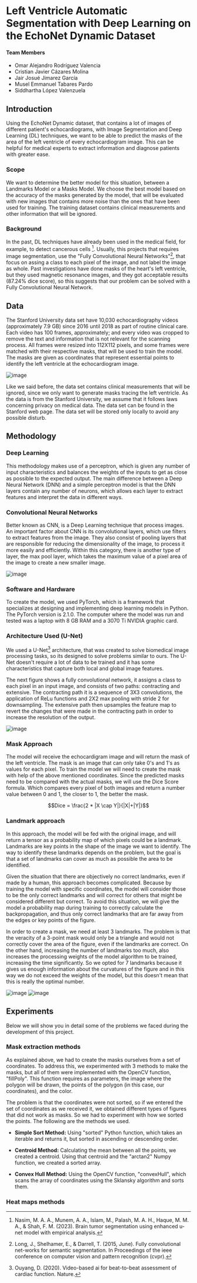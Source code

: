 # Left Ventricle Automatic Segmentation with Deep Learning on the EchoNet Dynamic Dataset

#### Team Members

- Omar Alejandro Rodríguez Valencia
- Cristian Javier Cázares Molina
- Jair Josué Jimarez García
- Musel Emmanuel Tabares Pardo
- Siddhartha López Valenzuela

## Introduction
Using the EchoNet Dynamic dataset, that contains a lot of images of different patient's echocardiograms, with Image Segmentation and Deep Learning (DL) techniques, we want to be able to predict the masks of the area of the left ventricle of every echocardiogram image. This can be helpful for medical experts to extract information and diagnose patients with greater ease.

### Scope
We want to determine the better model for this situation, between a Landmarks Model or a Masks Model. We choose the best model based on the accuracy of the masks generated by the model, that will be evaluated with new images that contains more noise than the ones that have been used for training. The training dataset contains clinical measurements and other information that will be ignored.

### Background
In the past, DL techniques have already been used in the medical field, for example, to detect cancerous cells [^1]. Usually, this projects that requires image segmentation, use the "Fully Convolutional Neural Networks"[^2], that focus on assing a class to each pixel of the image, and not label the image as whole. Past investigations have done masks of the heart's left ventricle, but they used magnetic resonance images, and they got acceptable results (87.24% dice score), so this suggests that our problem can be solved with a Fully Convolutional Neural Network.

## Data
The Stanford University data set have 10,030 echocardiography videos (approximately 7.9 GB) since 2016 until 2018 as part of routine clinical care. Each video has 100 frames, approximately; and every video was cropped to remove the text and information that is not relevant for the scanning process. All frames were resized into 112X112 pixels, and some frames were matched with their respective masks, that will be used to train the model. The masks are given as coordinates that represent essential points to identify the left ventricle at the echocardiogram image.

![image](https://github.com/Tec-AI-23/EchoNetDynamic/assets/83721976/bf563538-a787-429a-9169-a594d3a0e808)

Like we said before, the data set contains clinical measurements that will be ignored, since we only want to generate masks tracing the left ventricle. As the data is from the Stanford University, we assume that it follows laws concerning privacy on medical data. The data set can be found in the Stanford web page. The data set will be stored only locally to avoid any possible disturb.


## Methodology

### Deep Learning
This methodology makes use of a perceptron, which is given any number of input characteristics and balances the weights of the inputs to get as close as possible to the expected output. The main difference between a Deep Neural Network (DNN) and a simple perceptron model is that the DNN layers contain any number of neurons, which allows each layer to extract features and interpret the data in different ways.

### Convolutional Neural Networks
Better known as CNN, is a Deep Learning technique that process images. An important factor about CNN is its convolutional layers, which use filters to extract features from the image.  They also consist of pooling layers that are responsible for reducing the dimensionality of the image, to process it more easily and efficiently.  Within this category, there is another type of layer, the max pool layer, which takes the maximum value of a pixel area of the image to create a new smaller image.

![image](https://github.com/Tec-AI-23/EchoNetDynamic/assets/83721976/6700636f-46ce-442f-b135-1b602eb8a58f)

### Software and Hardware
To create the model, we used PyTorch, which is a framework that specializes at designing and implementing deep learning models in Python. The PyTorch version is 2.1.0. The computer where the model was run and tested was a laptop with 8 GB RAM
and a 3070 Ti NVIDIA graphic card.

### Architecture Used (U-Net)
We used a U-Net[^3] architecture, that was created to solve biomedical image processing tasks, so its designed to solve problems similar to ours. The U-Net doesn't require a lot of data to be trained and it has some characteristics that capture both local and global image features.

The next figure shows a fully convolutional network, it assigns a class to each pixel in an input image, and consists of two paths: contracting and extensive. The contracting path it is a sequence of 3X3 convolutions, the application of ReLu functions and 2X2 max pooling with stride 2 for downsampling. The extensive path then upsamples the feature map to revert the changes that were made in the contracting path in order to increase the resolution of the output.

![image](https://github.com/Tec-AI-23/EchoNetDynamic/assets/83721976/4148ac70-0382-44ec-92a8-cdaabd31c16d)

### Mask Approach
The model will receive the echocardigram image and will return the mask of the left ventricle. The mask is an image that can only take 0's and 1's as values for each pixel. To train the model we will need to create the mask with help of the above mentioned coordinates. Since the predicted masks need to be compared with the actual masks, we will use the Dice Score formula. Which compares every pixel of both images and return a number value between 0 and 1, the closer to 1, the better the mask.

$$Dice = \frac{2 * |X \cap Y|}{|X|+|Y|}$$

### Landmark approach
In this approach, the model will be fed with the original image, and will return a tensor as a probability map of which pixels could be a landmark. Landmarks are key points in the shape of the image we want to identify. The way to identify these landmarks depends on the problem, but the goal is that a set of landmarks can cover as much as possible the area to be identified.

Given the situation that there are objectively no correct landmarks, even if made by a human, this approach becomes complicated. Because by training the model with specific coordinates, the model will consider those to be the only correct landmarks and will correct for others that might be considered different but correct. To avoid this situation, we will give the model a probability map during training to correctly calculate the backpropagation, and thus only correct landmarks that are far away from the edges or key points of the figure.

In order to create a mask, we need at least 3 landmarks. The problem is that the veracity of a 3-point mask would only be a triangle and would not correctly cover the area of the figure, even if the landmarks are correct. On the other hand, increasing the number of landmarks too much, also increases the processing weights of the model algorithm to be trained, increasing the time significantly. So we opted for 7 landmarks because it gives us enough information about the curvatures of the figure and in this way we do not exceed the weights of the model, but this doesn't mean that this is really the optimal number.

![image](https://github.com/Tec-AI-23/EchoNetDynamic/assets/83721976/5873eb09-fd0e-4cd2-a184-dbc60a58be37)
![image](https://github.com/Tec-AI-23/EchoNetDynamic/assets/83721976/7622f0c8-1e5d-413d-892b-a6110184c8c1)

## Experiments
Below we will show you in detail some of the problems we faced during the development of this project.

### Mask extraction methods
As explained above, we had to create the masks ourselves from a set of coordinates. To address this, we experimented with 3 methods to make the masks, but all of them were implemented with the OpenCV function, "fillPoly". This function requires as parameters, the image where the polygon will be drawn, the points of the polygon (in this case, our coordinates), and the color.

The problem is that the coordinates were not sorted, so if we entered the set of coordinates as we received it, we obtained different types of figures that did not work as masks. So we had to experiment with how we sorted the points. The following are the methods we used.

- **Simple Sort Method:** Using "sorted" Python function, which takes an iterable and returns it, but sorted in ascending or descending order.

- **Centroid Method:** Calculating the mean between all the points, we created a centroid. Using that centroid and the "arctan2" Numpy function, we created a sorted array.

- **Convex Hull Method:** Using the OpenCV function, "convexHull", which scans the array of coordinates using the Sklansky algorithm and sorts them.

### Heat maps methods



[^1]: Nasim, M. A. A., Munem, A. A., Islam, M., Palash, M. A. H., Haque, M. M. A., & Shah, F. M. (2023). Brain tumor segmentation using enhanced u-net model with empirical analysis.
[^2]: Long, J., Shelhamer, E., & Darrell, T. (2015, June). Fully convolutional net-works for semantic segmentation. In Proceedings of the ieee conference on computer vision and pattern recognition (cvpr).
[^3]: Ouyang, D. (2020). Video-based ai for beat-to-beat assessment of cardiac function. Nature.
